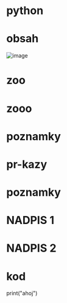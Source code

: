 ﻿# python
# obsah
![image](https://github.com/user-attachments/assets/315eea49-a494-4b8e-b10e-bdf553d913e1)

# zoo
# zooo
# poznamky
# pr-kazy
# poznamky
# NADPIS 1
# NADPIS 2
# kod
print("ahoj")
